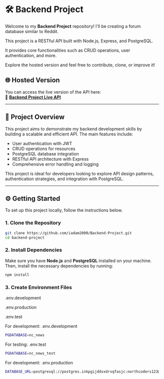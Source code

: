 # 🛠️ Backend Project

Welcome to my **Backend Project** repository! I'll be creating a forum database similar to Reddit.

This project is a RESTful API built with Node.js, Express, and PostgreSQL. 

It provides core functionalities such as CRUD operations, user authentication, and more. 

Explore the hosted version and feel free to contribute, clone, or improve it!

## 🌐 Hosted Version

You can access the live version of the API here:  
🔗 **[Backend Project Live API](https://backend-project-u7dc.onrender.com/api)**

---

## 📄 Project Overview

This project aims to demonstrate my backend development skills by building a scalable and efficient API. The main features include:

- User authentication with JWT
- CRUD operations for resources
- PostgreSQL database integration
- RESTful API architecture with Express
- Comprehensive error handling and logging

This project is ideal for developers looking to explore API design patterns, authentication strategies, and integration with PostgreSQL.

---

## ⚙️ Getting Started

To set up this project locally, follow the instructions below.

### 1. Clone the Repository

```bash
git clone https://github.com/iadam2000/Backend-Project.git
cd backend-project
```
### 2. Install Dependencies

Make sure you have **Node.js** and **PostgreSQL** installed on your machine. Then, install the necessary dependencies by running:

```bash
npm install
```

### 3. Create Environment Files 

.env.development 

.env.production

.env.test

For development: .env.development
```bash
PGDATABASE=nc_news
```

For testing: .env.test
```bash
PGDATABASE=nc_news_test
```

For development: .env.production
```bash
DATABASE_URL=postgresql://postgres.inkpgijddvxdrvqfasjc:northcoders123@aws-0-eu-central-1.pooler.supabase.com:6543/postgres
```
